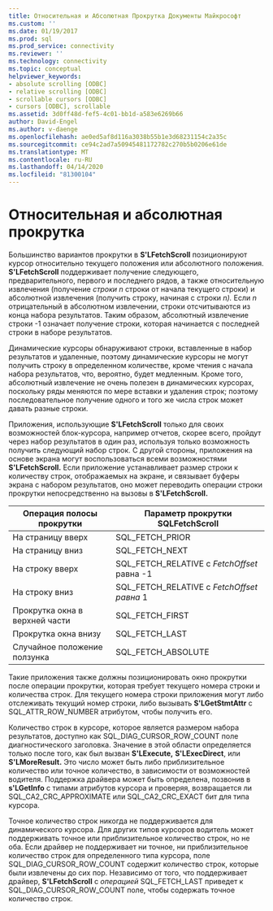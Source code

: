 ```yaml
---
title: Относительная и Абсолютная Прокрутка Документы Майкрософт
ms.custom: ''
ms.date: 01/19/2017
ms.prod: sql
ms.prod_service: connectivity
ms.reviewer: ''
ms.technology: connectivity
ms.topic: conceptual
helpviewer_keywords:
- absolute scrolling [ODBC]
- relative scrolling [ODBC]
- scrollable cursors [ODBC]
- cursors [ODBC], scrollable
ms.assetid: 3d0ff48d-fef5-4c01-bb1d-a583e6269b66
author: David-Engel
ms.author: v-daenge
ms.openlocfilehash: ae0ed5af8d116a3038b55b1e3d68231154c2a35c
ms.sourcegitcommit: ce94c2ad7a50945481172782c270b5b0206e61de
ms.translationtype: MT
ms.contentlocale: ru-RU
ms.lasthandoff: 04/14/2020
ms.locfileid: "81300104"
---
```

# <a name="relative-and-absolute-scrolling"></a>Относительная и абсолютная прокрутка
Большинство вариантов прокрутки в **S'LFetchScroll** позиционируют курсор относительно текущего положения или абсолютного положения. **S'LFetchScroll** поддерживает получение следующего, предварительного, первого и последнего рядов, а также относительную извлечения (получение *строки n* строки от начала текущего строки) и абсолютной извлечения (получить строку, начиная с строки *n).* Если *n* отрицательный в абсолютном извлечении, строки отсчитываются из конца набора результатов. Таким образом, абсолютный извлечение строки -1 означает получение строки, которая начинается с последней строки в наборе результатов.  
  
 Динамические курсоры обнаруживают строки, вставленные в набор результатов и удаленные, поэтому динамические курсоры не могут получить строку в определенном количестве, кроме чтения с начала набора результатов, что, вероятно, будет медленным. Кроме того, абсолютный извлечение не очень полезен в динамических курсорах, поскольку ряды меняются по мере вставки и удаления строк; поэтому последовательное получение одного и того же числа строк может давать разные строки.  
  
 Приложения, использующие **S'LFetchScroll** только для своих возможностей блок-курсора, например отчетов, скорее всего, пройдут через набор результатов в один раз, используя только возможность получить следующий набор строк. С другой стороны, приложения на основе экрана могут воспользоваться всеми возможностями **S'LFetchScroll.** Если приложение устанавливает размер строки к количеству строк, отображаемых на экране, и связывает буферы экрана с набором результатов, оно может переводить операции строки прокрутки непосредственно на вызовы в **S'LFetchScroll.**  
  
|Операция полосы прокрутки|Параметр прокрутки SQLFetchScroll|  
|--------------------------|-------------------------------------|  
|На страницу вверх|SQL_FETCH_PRIOR|  
|На страницу вниз|SQL_FETCH_NEXT|  
|На строку вверх|SQL_FETCH_RELATIVE с *FetchOffset* равна -1|  
|На строку вниз|SQL_FETCH_RELATIVE с *FetchOffset равна* 1|  
|Прокрутка окна в верхней части|SQL_FETCH_FIRST|  
|Прокрутка окна внизу|SQL_FETCH_LAST|  
|Случайное положение ползунка|SQL_FETCH_ABSOLUTE|  
  
 Такие приложения также должны позиционировать окно прокрутки после операции прокрутки, которая требует текущего номера строки и количества строк. Для текущего номера строки приложения могут либо отслеживать текущий номер строки, либо вызывать **S'LGetStmtAttr** с SQL_ATTR_ROW_NUMBER атрибутом, чтобы получить его.  
  
 Количество строк в курсоре, которое является размером набора результатов, доступно как SQL_DIAG_CURSOR_ROW_COUNT поле диагностического заголовка. Значение в этой области определяется только после того, как был вызван **S'LExecute,** **S'LExecDirect**, или **S'LMoreResult.** Это число может быть либо приблизительное количество или точное количество, в зависимости от возможностей водителя. Поддержка драйвера может быть определена, позвонив в **s'LGetInfo** с типами атрибутов курсора и проверяя, возвращается ли SQL_CA2_CRC_APPROXIMATE или SQL_CA2_CRC_EXACT бит для типа курсора.  
  
 Точное количество строк никогда не поддерживается для динамического курсора. Для других типов курсоров водитель может поддерживать точное или приблизительное количество строк, но не оба. Если драйвер не поддерживает ни точное, ни приблизительное количество строк для определенного типа курсора, поле SQL_DIAG_CURSOR_ROW_COUNT содержит количество строк, которые были извлечены до сих пор. Независимо от того, что поддерживает драйвер, **S'LFetchScroll** с *операцией* SQL_FETCH_LAST приведет к SQL_DIAG_CURSOR_ROW_COUNT поле, чтобы содержать точное количество строк.
